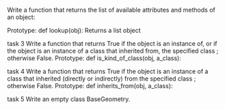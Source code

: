 Write a function that returns the list of available attributes and methods of an object:

Prototype: def lookup(obj):
Returns a list object

task 3
Write a function that returns True if the object is an instance of, or if the object is an instance of a class that inherited from, the specified class ; otherwise False.
           Prototype: def is_kind_of_class(obj, a_class):

task 4
Write a function that returns True if the object is an instance of a class that inherited (directly or indirectly) from the specified class ; otherwise False.
            Prototype: def inherits_from(obj, a_class):

task 5
Write an empty class BaseGeometry.
